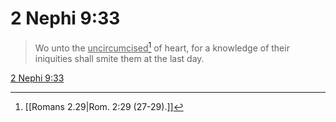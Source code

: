 # 2 Nephi 9:33

> Wo unto the <u>uncircumcised</u>[^a] of heart, for a knowledge of their iniquities shall smite them at the last day.

[2 Nephi 9:33](https://www.churchofjesuschrist.org/study/scriptures/bofm/2-ne/9?lang=eng&id=p33#p33)


[^a]: [[Romans 2.29|Rom. 2:29 (27-29).]]
